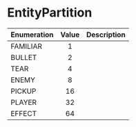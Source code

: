 # EntityPartition

|Enumeration|Value|Description|
|-----------|:---:|-----------|
|FAMILIAR|1||
|BULLET|2||
|TEAR|4||
|ENEMY|8||
|PICKUP|16||
|PLAYER|32||
|EFFECT|64||
